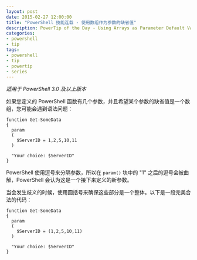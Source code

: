 ```yaml
---
layout: post
date: 2015-02-27 12:00:00
title: "PowerShell 技能连载 - 使用数组作为参数的缺省值"
description: PowerTip of the Day - Using Arrays as Parameter Default Values
categories:
- powershell
- tip
tags:
- powershell
- tip
- powertip
- series
---
```

_适用于 PowerShell 3.0 及以上版本_

如果您定义的 PowerShell 函数有几个参数，并且希望某个参数的缺省值是一个数组，您可能会遇到语法问题：

    function Get-SomeData
    {
      param
      (
        $ServerID = 1,2,5,10,11
      )

      "Your choice: $ServerID"
    }

PowerShell 使用逗号来分隔参数，所以在 `param()` 块中的 "1" 之后的逗号会被曲解，PowerShell 会认为这是一个接下来定义的新参数。

当会发生歧义的时候，使用圆括号来确保这些部分是一个整体。以下是一段完美合法的代码：

    function Get-SomeData
    {
      param
      (
        $ServerID = (1,2,5,10,11)
      )

      "Your choice: $ServerID"
    }

<!--本文国际来源：[Using Arrays as Parameter Default Values](http://community.idera.com/powershell/powertips/b/tips/posts/using-arrays-as-parameter-default-values)-->
